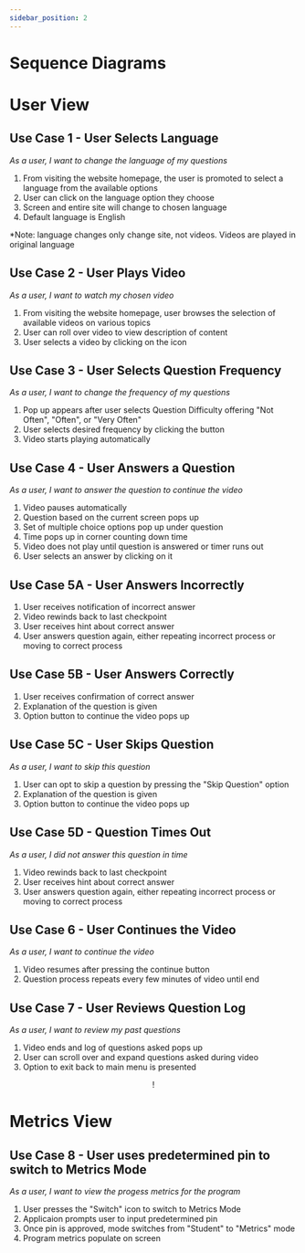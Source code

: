 ```yaml
---
sidebar_position: 2
---
```

# Sequence Diagrams
# User View
## Use Case 1 - User Selects Language
*As a user, I want to change the language of my questions*
1. From visiting the website homepage, the user is promoted to select a language from the available options
2. User can click on the language option they choose
3. Screen and entire site will change to chosen language
4. Default language is English

*Note: language changes only change site, not videos. Videos are played in original language




<div align="center">

<!-- ![SD1](/img/SD1.png) -->

</div>

## Use Case 2 - User Plays Video
*As a user, I want to watch my chosen video*
1. From visiting the website homepage, user browses the selection of available videos on various topics
2. User can roll over video to view description of content
3. User selects a video by clicking on the icon
<div align="center">

<!-- ![SD2](/img/SD2.png) -->

</div>


## Use Case 3 - User Selects Question Frequency
*As a user, I want to change the frequency of my questions*
1. Pop up appears after user selects Question Difficulty offering "Not Often", "Often", or "Very Often"
2. User selects desired frequency by clicking the button
3. Video starts playing automatically

<div align="center">

<!-- ![SD4](/img/SD4.png) -->

</div>

## Use Case 4 - User Answers a Question
*As a user, I want to answer the question to continue the video*
1. Video pauses automatically
2. Question based on the current screen pops up
3. Set of multiple choice options pop up under question
4. Time pops up in corner counting down time
5. Video does not play until question is answered or timer runs out
6. User selects an answer by clicking on it

<div align="center">

<!-- ![SD5](/img/SD5.png) -->

</div>

## Use Case 5A - User Answers Incorrectly
1. User receives notification of incorrect answer
2. Video rewinds back to last checkpoint
2. User receives hint about correct answer
3. User answers question again, either repeating incorrect process or moving to correct process

<div align="center">

<!-- ![SD6](/img/SD6.png) -->

</div>

## Use Case 5B - User Answers Correctly
1. User receives confirmation of correct answer
2. Explanation of the question is given
3. Option button to continue the video pops up

<div align="center">
<!-- ![SD6B](/img/SD6B.png) -->

</div>

## Use Case 5C - User Skips Question
*As a user, I want to skip this question*
1. User can opt to skip a question by pressing the "Skip Question" option
2. Explanation of the question is given
3. Option button to continue the video pops up

<div align="center">

<!-- ![SD6C](/img/SD6C.png) -->

</div>

## Use Case 5D - Question Times Out
*As a user, I did not answer this question in time*
1. Video rewinds back to last checkpoint
2. User receives hint about correct answer
3. User answers question again, either repeating incorrect process or moving to correct process

<div align="center">

<!-- ![SD6D](/img/SD6D.png) -->

</div>

## Use Case 6 - User Continues the Video
*As a user, I want to continue the video*
1. Video resumes after pressing the continue button
2. Question process repeats every few minutes of video until end

<div align="center">

<!-- ![SD7](/img/SD7.png) -->

</div>

## Use Case 7 - User Reviews Question Log
*As a user, I want to review my past questions*
1. Video ends and log of questions asked pops up 
2. User can scroll over and expand questions asked during video
3. Option to exit back to main menu is presented

<div align="center">

!<!-- [SD8](/img/SD8.png) -->

</div>

# Metrics View
## Use Case 8 - User uses predetermined pin to switch to Metrics Mode
*As a user, I want to view the progess metrics for the program*
1. User presses the "Switch" icon to switch to Metrics Mode
2. Applicaion prompts user to input predetermined pin
3. Once pin is approved, mode switches from "Student" to "Metrics" mode
4. Program metrics populate on screen

<div align="center">

<!-- ![SD9](/img/SD9.png) -->

</div>